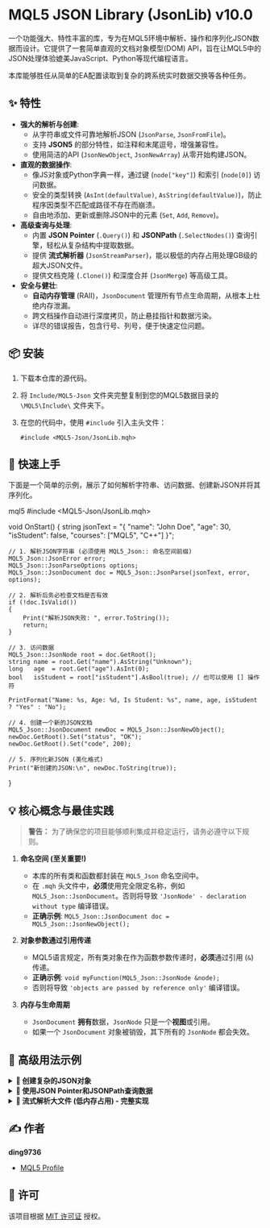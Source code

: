# MQL5 JSON Library (JsonLib) v10.0


一个功能强大、特性丰富的库，专为在MQL5环境中解析、操作和序列化JSON数据而设计。它提供了一套简单直观的文档对象模型(DOM) API，旨在让MQL5中的JSON处理体验媲美JavaScript、Python等现代编程语言。

本库能够胜任从简单的EA配置读取到复杂的跨系统实时数据交换等各种任务。

## ✨ 特性

-   **强大的解析与创建**:
    -   从字符串或文件可靠地解析JSON (`JsonParse`, `JsonFromFile`)。
    -   支持 **JSON5** 的部分特性，如注释和末尾逗号，增强兼容性。
    -   使用简洁的API (`JsonNewObject`, `JsonNewArray`) 从零开始构建JSON。
-   **直观的数据操作**:
    -   像JS对象或Python字典一样，通过键 (`node["key"]`) 和索引 (`node[0]`) 访问数据。
    -   安全的类型转换 (`AsInt(defaultValue)`, `AsString(defaultValue)`)，防止程序因类型不匹配或路径不存在而崩溃。
    -   自由地添加、更新或删除JSON中的元素 (`Set`, `Add`, `Remove`)。
-   **高级查询与处理**:
    -   内置 **JSON Pointer** (`.Query()`) 和 **JSONPath** (`.SelectNodes()`) 查询引擎，轻松从复杂结构中提取数据。
    -   提供 **流式解析器** (`JsonStreamParser`)，能以极低的内存占用处理GB级的超大JSON文件。
    -   提供文档克隆 (`.Clone()`) 和深度合并 (`JsonMerge`) 等高级工具。
-   **安全与健壮**:
    -   **自动内存管理** (RAII)，`JsonDocument` 管理所有节点生命周期，从根本上杜绝内存泄漏。
    -   跨文档操作自动进行深度拷贝，防止悬挂指针和数据污染。
    -   详尽的错误报告，包含行号、列号，便于快速定位问题。

## 📦 安装

1.  下载本仓库的源代码。
2.  将 `Include/MQL5-Json` 文件夹完整复制到您的MQL5数据目录的 `\MQL5\Include\` 文件夹下。
3.  在您的代码中，使用 `#include` 引入主头文件：

    ```mql5
    #include <MQL5-Json/JsonLib.mqh>
    ```

## 🚀 快速上手

下面是一个简单的示例，展示了如何解析字符串、访问数据、创建新JSON并将其序列化。

mql5
#include <MQL5-Json/JsonLib.mqh>

void OnStart()
{
    string jsonText = "{ \"name\": \"John Doe\", \"age\": 30, \"isStudent\": false, \"courses\": [\"MQL5\", \"C++\"] }";

    // 1. 解析JSON字符串 (必须使用 MQL5_Json:: 命名空间前缀)
    MQL5_Json::JsonError error;
    MQL5_Json::JsonParseOptions options;
    MQL5_Json::JsonDocument doc = MQL5_Json::JsonParse(jsonText, error, options);

    // 2. 解析后务必检查文档是否有效
    if (!doc.IsValid())
    {
        Print("解析JSON失败: ", error.ToString());
        return;
    }

    // 3. 访问数据
    MQL5_Json::JsonNode root = doc.GetRoot();
    string name = root.Get("name").AsString("Unknown");
    long   age  = root.Get("age").AsInt(0);
    bool   isStudent = root["isStudent"].AsBool(true); // 也可以使用 [] 操作符

    PrintFormat("Name: %s, Age: %d, Is Student: %s", name, age, isStudent ? "Yes" : "No");

    // 4. 创建一个新的JSON文档
    MQL5_Json::JsonDocument newDoc = MQL5_Json::JsonNewObject();
    newDoc.GetRoot().Set("status", "OK");
    newDoc.GetRoot().Set("code", 200);

    // 5. 序列化新JSON (美化格式)
    Print("新创建的JSON:\n", newDoc.ToString(true));
}


## 💡 核心概念与最佳实践

> **警告：** 为了确保您的项目能够顺利集成并稳定运行，请务必遵守以下规则。

1.  **命名空间 (至关重要!)**
    -   本库的所有类和函数都封装在 `MQL5_Json` 命名空间中。
    -   在 `.mqh` 头文件中，**必须**使用完全限定名称，例如 `MQL5_Json::JsonDocument`。否则将导致 `'JsonNode' - declaration without type` 编译错误。
    -   **正确示例**: `MQL5_Json::JsonDocument doc = MQL5_Json::JsonNewObject();`

2.  **对象参数通过引用传递**
    -   MQL5语言规定，所有类对象在作为函数参数传递时，**必须**通过引用 (`&`) 传递。
    -   **正确示例**: `void myFunction(MQL5_Json::JsonNode &node);`
    -   否则将导致 `'objects are passed by reference only'` 编译错误。

3.  **内存与生命周期**
    -   `JsonDocument` **拥有**数据，`JsonNode` 只是一个**视图**或引用。
    -   如果一个 `JsonDocument` 对象被销毁，其下所有的 `JsonNode` 都会失效。

## 📖 高级用法示例

<details>
<summary><b>🔹 创建复杂的JSON对象</b></summary>

mql5
void CreateComplexJson()
{
   MQL5_Json::JsonDocument doc = MQL5_Json::JsonNewObject();
   MQL5_Json::JsonNode root = doc.GetRoot();

   root.Set("product_id", 12345);
   root.Set("available", true);

   // 创建一个子对象
   MQL5_Json::JsonNode specs = doc.CreateObjectNode();
   specs.Set("color", "black");
   specs.Set("weight_kg", 1.25);
   root.Set("specifications", specs);

   // 创建一个数组
   MQL5_Json::JsonNode tags = doc.CreateArrayNode();
   tags.Add("electronics");
   tags.Add("gadget");
   root.Set("tags", tags);

   Print("创建的JSON:\n", doc.ToString(true));
}

</details>

<details>
<summary><b>🔹 使用JSON Pointer和JSONPath查询数据</b></summary>

mql5
void QueryData()
{
   string text = "{ \"store\": { \"book\": [ { \"title\": \"MQL5 Basics\" }, { \"title\": \"Advanced Algos\" } ] } }";
   MQL5_Json::JsonDocument doc = MQL5_Json::JsonParse(text, {}, {});
   if(!doc.IsValid()) return;
   
   MQL5_Json::JsonNode root = doc.GetRoot();

   // 1. 使用 JSON Pointer (RFC 6901) 精确获取单个节点
   string first_title = root.Query("/store/book/0/title").AsString();
   Print("JSON Pointer 结果: ", first_title);

   // 2. 使用 JSONPath 批量查询符合条件的节点
   MQL5_Json::JsonNode nodes[];
   MQL5_Json::JsonError error;
   int count = root.SelectNodes(nodes, "$.store.book[*].title", error);
   
   PrintFormat("JSONPath 查询到 %d 个标题:", count);
   for(int i = 0; i < count; i++)
   {
      Print(i, ": ", nodes[i].AsString());
   }
}

</details>

<details>
<summary><b>🔹 流式解析大文件 (低内存占用) - 完整实现</b></summary>

mql5
// 定义一个处理JSON事件的处理器类，完整实现 IJsonStreamHandler 接口
class CTradeCounter : public MQL5_Json::IJsonStreamHandler
{
private:
   int m_count;
   bool m_is_symbol_key; // 状态变量，用于跟踪前一个key是否为"symbol"

public:
   // 构造函数
   CTradeCounter() : m_count(0), m_is_symbol_key(false) {}
   
   // 获取最终计数结果
   int GetCount() const { return m_count; }

   //--- IJsonStreamHandler 接口的完整实现 ---
   
   bool OnStartDocument() override 
   { 
      // 在文档开始时重置计数器和状态
      m_count = 0; 
      m_is_symbol_key = false; 
      return true; // 返回true继续解析
   }
   
   bool OnEndDocument() override { return true; } // 文档结束，无特殊操作
   
   bool OnStartObject() override { return true; } // 遇到 '{'
   
   bool OnEndObject() override { return true; }   // 遇到 '}'
   
   bool OnStartArray() override { return true; }  // 遇到 '['
   
   bool OnEndArray() override { return true; }    // 遇到 ']'
   
   bool OnKey(const string &key) override 
   {
      // 当解析到一个键时，检查它是否是我们关心的 "symbol"
      m_is_symbol_key = (key == "symbol");
      return true;
   }
   
   bool OnString(const string &value) override
   {
      // 当解析到一个字符串值时，检查前一个键是否是"symbol"
      // 并且该字符串的值是否为 "EURUSD"
      if(m_is_symbol_key && value == "EURUSD") 
      {
         m_count++; // 计数器加一
      }
      m_is_symbol_key = false; // 处理完后重置状态，避免影响后续解析
      return true;
   }
   
   bool OnNumber(const double value) override 
   { 
      m_is_symbol_key = false; // 如果键后面跟的不是字符串，重置状态
      return true; 
   }
   
   bool OnBool(const bool value) override 
   { 
      m_is_symbol_key = false;
      return true; 
   }
   
   bool OnNull() override 
   { 
      m_is_symbol_key = false;
      return true; 
   }
};

void TestStreamParser()
{
   // 模拟一个非常大的JSON文件内容
   string big_json_content = "[{\"symbol\":\"EURUSD\",\"price\":1.1}, {\"symbol\":\"GBPUSD\"}, {\"symbol\":\"EURUSD\",\"price\":1.2}]";
   
   MQL5_Json::JsonStreamParser parser;
   CTradeCounter *handler = new CTradeCounter();
   MQL5_Json::JsonError error;

   // 执行流式解析
   if(parser.Parse(big_json_content, handler, error))
   {
      Print("流式解析找到 EURUSD 交易数量: ", handler.GetCount());
   }
   else
   {
      Print("流式解析失败: ", error.ToString());
   }
   
   delete handler; // 不要忘记释放内存
}

</details>

## ✍️ 作者

**ding9736**

-   [MQL5 Profile](https://www.mql5.com/en/users/ding9736)

## 📜 许可

该项目根据 [MIT 许可证](LICENSE) 授权。